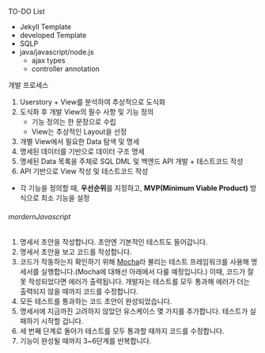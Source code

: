 TO-DO List
- Jekyll Template
- developed Template
- SQLP
- java/javascript/node.js
	- ajax types
	- controller annotation


개발 프로세스
1. Userstory + View를 분석하여 추상적으로 도식화
2. 도식화 후 개발 View의 필수 사항 및 기능 정의
	- 기능 정의는 한 문장으로 수립
	- View는 추상적인 Layout을 선정
3. 개별 View에서 필요한 Data 탐색 및 명세
4. 명세된 데이터를 기반으로 데이터 구조 명세
5. 명세된 Data 목록을 주체로 SQL DML 및 백엔드 API 개발 + 테스트코드 작성
6. API 기반으로 View 작성 및 테스트코드 작성

* 각 기능을 정의할 때, **우선순위**를 지정하고, **MVP(Minimum Viable Product)** 방식으로 최소 기능을 설정

###### mordernJavascript
1. 명세서 초안을 작성합니다. 초안엔 기본적인 테스트도 들어갑니다.
2. 명세서 초안을 보고 코드를 작성합니다.
3. 코드가 작동하는지 확인하기 위해 [Mocha](http://mochajs.org/)라 불리는 테스트 프레임워크를 사용해 명세서를 실행합니다.(Mocha에 대해선 아래에서 다룰 예정입니다.) 이때, 코드가 잘못 작성되었다면 에러가 출력됩니다. 개발자는 테스트를 모두 통과해 에러가 더는 출력되지 않을 때까지 코드를 수정합니다.
4. 모든 테스트를 통과하는 코드 초안이 완성되었습니다.
5. 명세서에 지금까진 고려하지 않았던 유스케이스 몇 가지를 추가합니다. 테스트가 실패하기 시작할 겁니다.
6. 세 번째 단계로 돌아가 테스트를 모두 통과할 때까지 코드를 수정합니다.
7. 기능이 완성될 때까지 3~6단계를 반복합니다.
